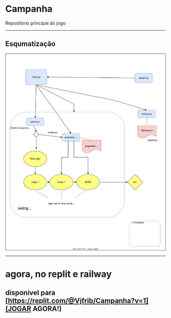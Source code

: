 # Campanha
Repositório principal do jogo

---

## Esqumatização
<img src="https://github.com/JJ-s-Rouguelike/Campanha/blob/main/planjamento.drawio.svg">

---
<!-- Discord: https://discord.gg/6JUqs9qe -->

# agora, no replit e railway

## disponivel para [https://replit.com/@Vjfrib/Campanha?v=1](JOGAR AGORA!)
